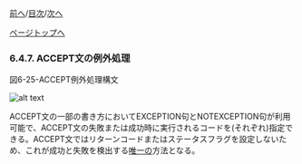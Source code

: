 <!--navi start1-->
[前へ](6-4-6.md)/[目次](https://opensourcecobol.github.io/markdown/TOC.html)/[次へ](6-5-1.md)
<!--navi end1-->
<!--navi start2-->

[ページトップへ](6-4-7.md)
<!--navi end2-->
### 6.4.7. ACCEPT文の例外処理

図6-25-ACCEPT例外処理構文

![alt text](Image/6-25.png)

ACCEPT文の一部の書き方においてEXCEPTION句とNOTEXCEPTION句が利用可能で、ACCEPT文の失敗または成功時に実行されるコードを(それぞれ)指定できる。ACCEPT文ではリターンコードまたはステータスフラグを設定しないため、これが成功と失敗を検出する<u>唯一の</u>方法となる。

